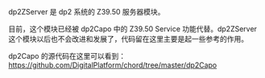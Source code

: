dp2ZServer 是 dp2 系统的 Z39.50 服务器模块。

目前，这个模块已经被 dp2Capo 中的 Z39.50 Service 功能代替。dp2ZServer 这个模块以后也不会改进和发展了，代码留在这里主要是起一些参考的作用。

dp2Capo 的源代码在这里可以看到：
https://github.com/DigitalPlatform/chord/tree/master/dp2Capo
